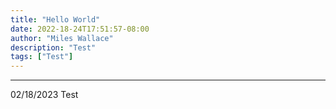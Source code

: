 ```yaml
---
title: "Hello World"
date: 2022-18-24T17:51:57-08:00
author: "Miles Wallace"
description: "Test"
tags: ["Test"]
---
```

_____
02/18/2023
Test